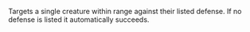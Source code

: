 Targets a single creature within range against their listed defense. If no defense is listed it automatically succeeds.